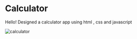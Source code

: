 # Calculator
Hello!
Designed a calculator app using html , css and javascript

![calculator](https://github.com/nikki123-coder/Calculator/assets/60722664/34d9b387-8b0e-4f69-9645-2022e0fb416c)
